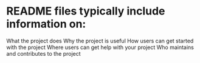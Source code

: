 # README files typically include information on:

What the project does
Why the project is useful
How users can get started with the project
Where users can get help with your project
Who maintains and contributes to the project
